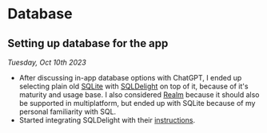 # Database

## Setting up database for the app

_Tuesday, Oct 10th 2023_

- After discussing in-app database options with ChatGPT, I ended up
  selecting plain old [SQLite](https://www.sqlite.org/index.html)
  with [SQLDelight](https://github.com/cashapp/sqldelight) on top of
  it, because of it's maturity and usage base. I also considered
  [Realm](https://www.mongodb.com/docs/realm/sdk/kotlin/) because it
  should also be supported in multiplatform, but ended up with SQLite
  because of my personal familiarity with SQL.
- Started integrating SQLDelight with their
  [instructions](https://cashapp.github.io/sqldelight/2.0.0/multiplatform_sqlite/).
